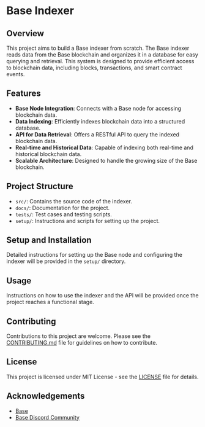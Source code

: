 # Base Indexer

## Overview

This project aims to build a Base indexer from scratch. The Base indexer reads data from the Base blockchain and organizes it in a database for easy querying and retrieval. This system is designed to provide efficient access to blockchain data, including blocks, transactions, and smart contract events.

## Features

- **Base Node Integration**: Connects with a Base node for accessing blockchain data.
- **Data Indexing**: Efficiently indexes blockchain data into a structured database.
- **API for Data Retrieval**: Offers a RESTful API to query the indexed blockchain data.
- **Real-time and Historical Data**: Capable of indexing both real-time and historical blockchain data.
- **Scalable Architecture**: Designed to handle the growing size of the Base blockchain.

## Project Structure

- `src/`: Contains the source code of the indexer.
- `docs/`: Documentation for the project.
- `tests/`: Test cases and testing scripts.
- `setup/`: Instructions and scripts for setting up the project.

## Setup and Installation

Detailed instructions for setting up the Base node and configuring the indexer will be provided in the `setup/` directory.

## Usage

Instructions on how to use the indexer and the API will be provided once the project reaches a functional stage.

## Contributing

Contributions to this project are welcome. Please see the [CONTRIBUTING.md](CONTRIBUTING.md) file for guidelines on how to contribute.

## License

This project is licensed under MIT License - see the [LICENSE](LICENSE) file for details.

## Acknowledgements

- [Base](https://base.org/)
- [Base Discord Community](https://base.org/discord)
